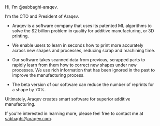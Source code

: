 Hi, I’m @sabbaghi-araqev.

I’m the CTO and President of Araqev.

- Araqev is a software company that uses its patented ML algorithms to solve the $2 billion problem in quality for additive manufacturing, or 3D printing.

- We enable users to learn in seconds how to print more accurately across new shapes and processes, reducing scrap and machining time.

- Our software takes scanned data from previous, scrapped parts to rapidly learn from them how to correct new shapes under new processes. We use rich information that has been ignored in the past to improve the manufacturing process.

- The beta version of our software can reduce the number of reprints for a shape by 70%. 

Ultimately, Araqev creates smart software for superior additive manufacturing.

If you're interested in learning more, please feel free to contact me at sabbaghi@araqev.com.

